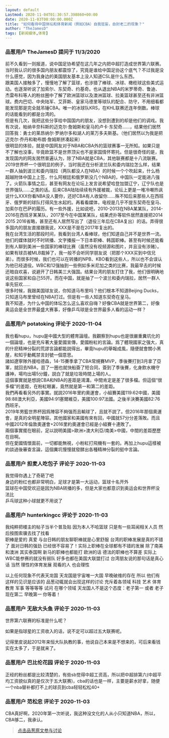 ```yaml
---
layout: default
Lastmod: 2020-11-04T01:30:57.398860+00:00
date: 2020-11-03T00:00:00.000Z
title: "如何看待中国体坛和体育新闻（例如CBA）自我狂妄，自封老二的现象？"
author: "TheJamesD"
tags: [新闻媒体,体育]
---
```



### 品葱用户 **TheJamesD** 提问于 11/3/2020
    
前不久看到一则报道，说中国足协希望在这几年之内把中超打造成世界第六联赛。当时我认识的很多国内朋友都震惊了，究竟是谁给中国足协这个底气？不过我是没什么感觉，因为我身边的美国朋友基本上没人知道CSL是什么东西。  
跟美国人接触多了，慢慢地了解了篮球，也涉猎了棒球、冰球、橄榄球这些美式运动。也逐渐听说了加索尔、东契奇、约基奇。也从退出NBA的米罗蒂奇、鲁迪、杰雷布科等人的粉丝圈中了解了欧洲篮球以及澳洲篮球、拉美篮球甚至还有非洲篮球。费内巴切、中央陆军、艾菲斯、皇家马德里等球队的配合、防守，不用细看都能发现那是完全就吊锤CBA。唯一的冰球队KRS，在KHL联赛还连年倒数。棒球的话能看到的都是台湾的。  
但是有几次，我把这些分享给中国国内的朋友，没想到遭到的却是他们的调戏。我有次说，帕纳辛奈科斯的迈克尔·詹姆斯和皇马的卢卡·东契奇……，结果他们居然回答我：勇士的莱昂纳尔·罗纳尔多和湖人的莱万多夫斯基。（他们居然以为我是把迈克尔·乔丹和勒布朗·詹姆斯拼凑起来）  
很明显的体验，就是中国网友对于NBA和CBA外的篮球赛事一无所知。如果只是不了解也没事，毕竟欧篮不是世界顶尖也不是家国情怀寄托。但是很奇怪的是，我发现国内的网友居然普遍认为，除了NBA就是CBA，其他联赛都是十八流联赛。2019世界杯一个很明显的例子，当时我还在分析波兰队和委内瑞拉怎么样，结果一群人抽到波兰和委内瑞拉（两队都没人在NBA）的时候一个个吹起来，什么杨超越附体中国上上签，什么阿根廷和俄罗斯没几个NBA的，中国队一定能进八强了。火箭队事情之后，甚至有网友在论坛上发言说希望哈登加盟辽宁，辽宁队也是世界强队……之类的话。后来CBA陆陆续续有外援被裁，论坛上更是一堆冷嘲热讽说什么XXX你看NBA没人要你，还好CBA有人收留你……殊不知后来那些人在西班牙、俄罗斯的球队打得风生水起的。再看看媒体，电视是几乎不提东契奇在皇马、加索尔在巴萨的履历。有一些外援，比如说吧，2010-2013在NBA某某队，2014-2016在西班牙某某队，2017至今在中国某某队，结果虎扑等软件居然直接把2014 2015 2016省略，甚至还有人居然写出了（退役三年后在CBA复出）的话。弄得很多国内的朋友直接跟我说，XXX是不是在2017年复出的。  
我在台湾生活的那段时间，我看到台湾人看棒球，他们知道自己并不是世界一流。他们的媒体就时不时转播、文字播报一下日本职棒、韩国职棒。甚至有时候还能看到有人聊到美洲一些国家的棒球比赛（虽然没有视频源和图片，并且没有涉赌）。如果有球员被MLB裁掉了，我一般不会听同学朋友说（把那个XXX买到中信兄弟）。而很多时候，我们也可以在转播的NPB、KBO看到这些人，所以也不会误认为他已经退役。WBC和12强抽到一些例如多米尼加之类的比赛，我最早去的时候还暗自欢喜，说避开了日韩美三大强国。结果台湾的朋友打住了我，他们很明确地说这些国家和自己55开。而在中国，就是抽了一个波兰和委内瑞拉，居然一群人率先狂欢……  
很多时候，我跟美国球友说，你知道马布里吗？他们根本不知道Beijing Ducks，只知道马布里曾经在NBA打过。但是有一些人知道东契奇在皇马。  
我不知道，为什么中国的体坛怎么这么喜欢自嗨？好像CBA就是世界第二，好像奥运会是全世界最盛大赛事，好像乒乓球是全世界最多人看的运动一样？
    
                

### 品葱用户 **potatoking** 评论于 2020-11-04
        
我也看hupu，hupu是中國大型的體育論壇。我觀察到hupu也是很嚴重糞坑化的一個論壇，也是充斥著大量愛國宣傳，愛國粉紅的言論。爲了體現國家之强大，真的什麽精神分裂的荒謬言論都能説得出，畢竟hupu的舉報成風，隨便就會關小黑屋，和知乎動輒禁言封號一個意思。  
諸如遼寧隊外援哈德森，14-15賽季拿了CBA常規賽MVP，季後賽打到3月拿了亞軍，就回去NBA，逛了一圈也就快船簽了短合同，簽到了季後賽，化身飲水機守護神，場均出場5分鐘，説白了就是垃圾時間上場的人。  
這個事實就是想説CBA和NBA的差距是鴻溝，中間肯定是差了很多檔。但這個“很多檔”的差距，在粉紅眼裏，竟然就是第一和第二的差距。  
我們再看看另外的事實。就説2016年里約奧運會，小組賽美國119:62中國，美國98:88澳大利亞，美國94:91塞爾維亞，美國100:97法國。之後半決賽美國82:76西班牙。  
2019年男籃世界杯因爲陣容不夠强而且輸球了，且就不説了。但2016年那個奧運會，是真的全明星陣容。其他國家和美國有來有回，中國就57分分差落敗。而且中國2012年倫敦奧運會+2016里約奧運會已經是小組賽十連敗了。  
兩個事實擺在眼前，足以説明美國>歐洲>澳大利亞/南美>中國，中間的差距歷歷在目啊。  
但在愛國情懷面前，一切都能無視，小粉紅打飛機有一套的。再加上hupu這樣被約談過後審查言論，這個糞坑慢慢就發酵出各種精神分裂的挺中言論。
        
                

### 品葱用户 **担麦人吃包子** 评论于 2020-11-03
        
我觉得你遇上了奇葩了吧  
身边的粉红也都非常明白，足球才是第一大运动，篮球十名开外  
篮球在中国受欢迎是因为NBA转播的多，但是大家也都意识到奥运会和世界杯没法比  
乒乓球这种小球就更不用说了
        
                

### 品葱用户 **hunterkingcc** 评论于 2020-11-03
        
我纯粹把楼主的帖子当半个普及贴 因为本人不哈篮球 只是有一些耳闻相关人员 然后按图索骥去找了找看  
职棒是爱的 真爱 与台日韩的朋友聊职棒就是心里舒服 台湾的职棒发展是真的不错了 面对日韩的强劲 已经很不容易了！实际上职棒在全球都有不错的发展 除了南美和澳洲 其实泰国啊 新马的职棒也都能打 欧洲的话 德法的职棒也不算差 实际上 WBC能参赛的就没有弱队 好多也都在美国大联盟打过 台湾朋友说的那句话是真心话 当然 理性的体育发展 观看的人 也会理性  
  
以上任何现象不代表天龙国 天龙国是宇宙唯一大国 早晚破维的存在 所以 他们有这样的见识是应该的 品葱动辄就会出现这样的讨论 充斥着各领域 科技 艺术 体育 教育 军事 等等等等 试问 在哪个领域 天龙国人不是这个态度：老子第一 或者 老子现在第二 早晚第一 你等着！
        
                

### 品葱用户 **无敌大头鱼** 评论于 2020-11-03
        
世界第六联赛的标准是什么呢？  
  
如果是指球星的工资收入的话，说不定可以超过五大联赛呢。  
  
记得里皮说起2012年来恒大队执教的事，他说自己本来是不想来的，可后来看钱实在太多了，于是就来了。
        
                

### 品葱用户 **巴比伦花园** 评论于 2020-11-03
        
正经的粉丝都是比较清楚的，有些sb觉得中超工资高，所以把中超排第六(中超平均工资貌似真的是仅次于五大联赛)，cba的话也是一样，主要是薪水好拿，随便一个nba替补都打不上的球员到cba轻轻松松40+
        
                

### 品葱用户 **范松忠** 评论于 2020-11-03
        
CBA真好啊，2020年第一次听说，我这种没文化的人从小只知道NBA，所以，CBA够二，我承认。
        
                





> [点击品葱原文参与讨论](https://pincong.rocks/question/33009)

